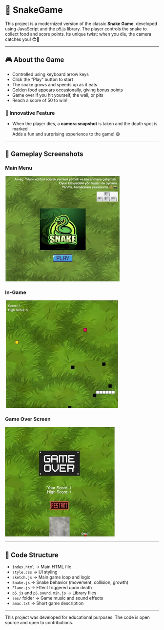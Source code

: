 # 🐍 SnakeGame

This project is a modernized version of the classic **Snake Game**, developed using JavaScript and the p5.js library. The player controls the snake to collect food and score points. Its unique twist: when you die, the camera catches you! 😎🎥

---

## 🎮 About the Game

- Controlled using keyboard arrow keys  
- Click the “Play” button to start  
- The snake grows and speeds up as it eats  
- Golden food appears occasionally, giving bonus points  
- Game over if you hit yourself, the wall, or pits  
- Reach a score of 50 to win!

### 📸 Innovative Feature

- When the player dies, a **camera snapshot** is taken and the death spot is marked  
  Adds a fun and surprising experience to the game! 😄

---

## 🧠 Gameplay Screenshots

### Main Menu  
![Main Menu](docs/1.jpg)

### In-Game  
![In-Game](docs/2.jpg)

### Game Over Screen  
![Game Over](docs/3.jpg)

---

## 🧩 Code Structure

- `index.html` → Main HTML file  
- `style.css` → UI styling  
- `sketch.js` → Main game loop and logic  
- `Snake.js` → Snake behavior (movement, collision, growth)  
- `Flame.js` → Effect triggered upon death  
- `p5.js` and `p5.sound.min.js` → Library files  
- `ses/` folder → Game music and sound effects  
- `amac.txt` → Short game description

---


This project was developed for educational purposes. The code is open source and open to contributions.
